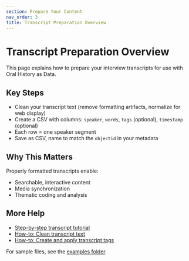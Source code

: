 ```yaml
---
section: Prepare Your Content
nav_order: 3
title: Transcript Preparation Overview
---
```


# Transcript Preparation Overview

This page explains how to prepare your interview transcripts for use with Oral History as Data.

## Key Steps
- Clean your transcript text (remove formatting artifacts, normalize for web display)
- Create a CSV with columns: `speaker`, `words`, `tags` (optional), `timestamp` (optional)
- Each row = one speaker segment
- Save as CSV, name to match the `objectid` in your metadata

## Why This Matters
Properly formatted transcripts enable:
- Searchable, interactive content
- Media synchronization
- Thematic coding and analysis

## More Help
- [Step-by-step transcript tutorial](../tutorials/tutorial-transcript)
- [How-to: Clean transcript text](../how-to/clean-transcript-text)
- [How-to: Create and apply transcript tags](../how-to/create-transcript-tags)

For sample files, see the [examples folder](/examples/).
